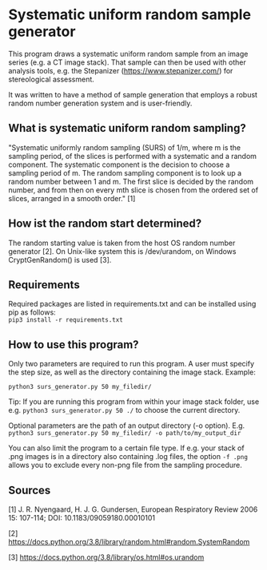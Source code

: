 # Systematic uniform random sample generator
This program draws a systematic uniform random sample from an image series (e.g. a CT image stack). That sample can then be used with other analysis tools, e.g. the Stepanizer (https://www.stepanizer.com/) for stereological assessment.

It was written to have a method of sample generation that employs a robust random number generation system and is user-friendly.

## What is systematic uniform random sampling?
"Systematic uniformly random sampling (SURS) of 1/m, where m is the sampling period, of the slices is performed with a systematic and a random component. The systematic component is the decision to choose a sampling period of m. The random sampling component is to look up a random number between 1 and m. The first slice is decided by the random number, and from then on every mth slice is chosen from the ordered set of slices, arranged in a smooth order." [1]

## How ist the random start determined?
The random starting value is taken from the host OS random number generator [2].
On Unix-like system this is /dev/urandom, on Windows CryptGenRandom() is used [3]. 

## Requirements
Required packages are listed in requirements.txt and can be installed using pip as follows:\
`pip3 install -r requirements.txt`

## How to use this program?
Only two parameters are required to run this program.
A user must specify the step size, as well as the directory containing the image stack. Example:

`python3 surs_generator.py 50 my_filedir/`

Tip: If you are running this program from within your image stack folder, use e.g. `python3 surs_generator.py 50 ./` to choose the current directory.

Optional parameters are the path of an output directory (-o option). E.g. `python3 surs_generator.py 50 my_filedir/ -o path/to/my_output_dir` 

You can also limit the program to a certain file type. If e.g. your stack of .png images is in a directory also containing .log files, the option `-f .png` allows you to exclude every non-png file from the sampling procedure.

## Sources
[1] J. R. Nyengaard, H. J. G. Gundersen, European Respiratory Review 2006 15: 107-114; DOI: 10.1183/09059180.00010101

[2] https://docs.python.org/3.8/library/random.html#random.SystemRandom

[3] https://docs.python.org/3.8/library/os.html#os.urandom